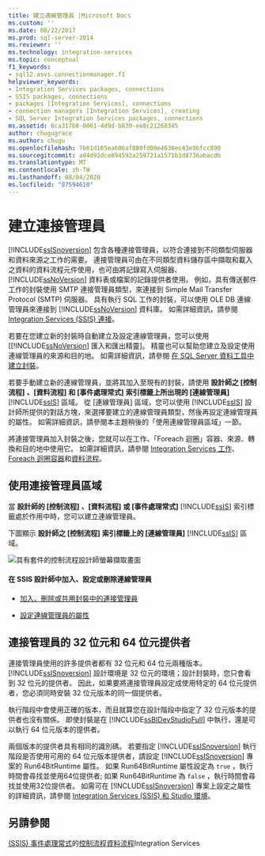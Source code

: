 ```yaml
---
title: 建立連線管理員 |Microsoft Docs
ms.custom: ''
ms.date: 08/22/2017
ms.prod: sql-server-2014
ms.reviewer: ''
ms.technology: integration-services
ms.topic: conceptual
f1_keywords:
- sql12.asvs.connectionmanager.f1
helpviewer_keywords:
- Integration Services packages, connections
- SSIS packages, connections
- packages [Integration Services], connections
- connection managers [Integration Services], creating
- SQL Server Integration Services packages, connections
ms.assetid: 6ca317b8-0061-4d9d-b830-ee8c21268345
author: chugugrace
ms.author: chugu
ms.openlocfilehash: 7661d165ea606af880fd00e4638ec43e9bfcc890
ms.sourcegitcommit: ad4d92dce894592a259721a1571b1d8736abacdb
ms.translationtype: MT
ms.contentlocale: zh-TW
ms.lasthandoff: 08/04/2020
ms.locfileid: "87594610"
---
```

# <a name="create-connection-managers"></a>建立連接管理員
  [!INCLUDE[ssISnoversion](../includes/ssisnoversion-md.md)] 包含各種連接管理員，以符合連接到不同類型伺服器和資料來源之工作的需要。 連接管理員可由在不同類型資料儲存區中擷取和載入之資料的資料流程元件使用，也可由將記錄寫入伺服器、[!INCLUDE[ssNoVersion](../includes/ssnoversion-md.md)] 資料表或檔案的記錄提供者使用。 例如，具有傳送郵件工作的封裝使用 SMTP 連接管理員類型，來連接到 Simple Mail Transfer Protocol (SMTP) 伺服器。 具有執行 SQL 工作的封裝，可以使用 OLE DB 連線管理員來連接到 [!INCLUDE[ssNoVersion](../includes/ssnoversion-md.md)] 資料庫。 如需詳細資訊，請參閱 [Integration Services &#40;SSIS&#41; 連接](connection-manager/integration-services-ssis-connections.md)。

 若要在您建立新的封裝時自動建立及設定連線管理員，您可以使用 [[!INCLUDE[ssNoVersion](../includes/ssnoversion-md.md)] 匯入和匯出精靈]。 精靈也可以幫助您建立及設定使用連線管理員的來源和目的地。 如需詳細資訊，請參閱 [在 SQL Server 資料工具中建立封裝](create-packages-in-sql-server-data-tools.md)。

 若要手動建立新的連線管理員，並將其加入至現有的封裝，請使用  **設計師之 [控制流程]** **、[資料流程]** **和 [事件處理常式]** **索引標籤上所出現的 [連線管理員]** [!INCLUDE[ssIS](../includes/ssis-md.md)] 區域。 從 [連線管理員]  區域，您可以使用 [!INCLUDE[ssIS](../includes/ssis-md.md)] 設計師所提供的對話方塊，來選擇要建立的連線管理員類型，然後再設定連線管理員的屬性。 如需詳細資訊，請參閱本主題稍後的「使用連線管理員區域」一節。

 將連接管理員加入封裝之後，您就可以在工作、「Foreach 迴圈」容器、來源、轉換和目的地中使用它。 如需詳細資訊，請參閱 [Integration Services 工作](control-flow/integration-services-tasks.md)、[Foreach 迴圈容器](control-flow/foreach-loop-container.md)和[資料流程](data-flow/data-flow.md)。

## <a name="using-the-connection-managers-area"></a>使用連接管理員區域
 當  **設計師的 [控制流程]** **、[資料流程]** **或 [事件處理常式]** [!INCLUDE[ssIS](../includes/ssis-md.md)] 索引標籤處於作用中時，您可以建立連線管理員。

 下圖顯示  **設計師之 [控制流程]** **索引標籤上的 [連線管理員]** [!INCLUDE[ssIS](../includes/ssis-md.md)] 區域。

 ![具有套件的控制流程設計師螢幕擷取畫面](media/samplecontrolflow.gif "具有套件的控制流程設計師螢幕擷取畫面")

#### <a name="to-add-configure-or-delete-a-connection-manager-in-ssis-designer"></a>在 SSIS 設計師中加入、設定或刪除連線管理員

-   [加入、刪除或共用封裝中的連接管理員](../../2014/integration-services/add-delete-or-share-a-connection-manager-in-a-package.md)

-   [設定連線管理員的屬性](../../2014/integration-services/set-the-properties-of-a-connection-manager.md)

## <a name="32-bit-and-64-bit-providers-for-connection-managers"></a>連接管理員的 32 位元和 64 位元提供者
 連接管理員使用的許多提供者都有 32 位元和 64 位元兩種版本。 [!INCLUDE[ssISnoversion](../includes/ssisnoversion-md.md)] 設計環境是 32 位元的環境；設計封裝時，您只會看到 32 位元的提供者。 因此，如果要將連接管理員設定成使用特定的 64 位元提供者，您必須同時安裝 32 位元版本的同一個提供者。

 執行階段中會使用正確的版本，而且就算您在設計階段中指定了 32 位元版本的提供者也沒有關係。 即使封裝是在 [!INCLUDE[ssBIDevStudioFull](../includes/ssbidevstudiofull-md.md)] 中執行，還是可以執行 64 位元版本的提供者。

 兩個版本的提供者具有相同的識別碼。 若要指定 [!INCLUDE[ssISnoversion](../includes/ssisnoversion-md.md)] 執行階段是否使用可用的 64 位元版本提供者，請設定 [!INCLUDE[ssISnoversion](../includes/ssisnoversion-md.md)] 專案的 Run64BitRuntime 屬性。 如果 Run64BitRuntime 屬性設定為 `true` ，執行時間會尋找並使用64位提供者; 如果 Run64BitRuntime 為 `false` ，執行時間會尋找並使用32位提供者。 如需可在 [!INCLUDE[ssISnoversion](../includes/ssisnoversion-md.md)] 專案上設定之屬性的詳細資訊，請參閱 [Integration Services &#40;SSIS&#41; 和 Studio 環境](integration-services-ssis-development-and-management-tools.md)。

## <a name="see-also"></a>另請參閱
 [&#40;SSIS&#41; 事件處理常式](integration-services-ssis-event-handlers.md)的[控制流程](control-flow/control-flow.md)[資料流程](data-flow/data-flow.md)Integration Services


